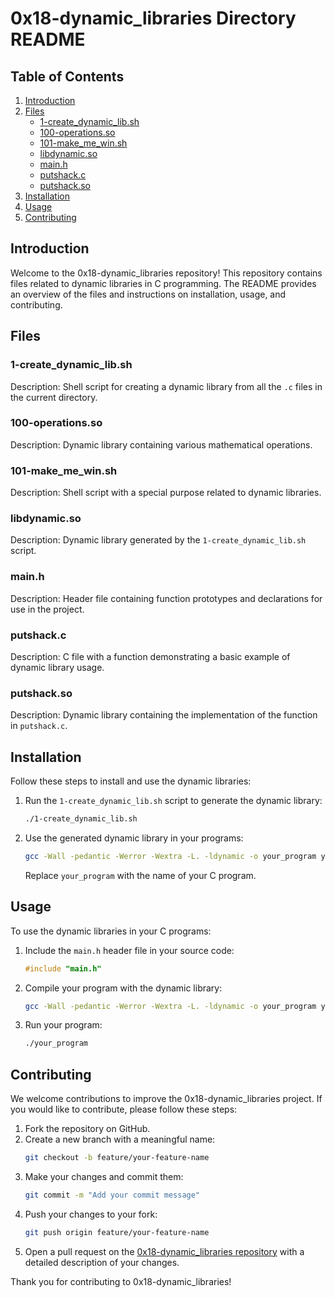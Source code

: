 # 0x18-dynamic_libraries Directory README

## Table of Contents
1. [Introduction](#introduction)
2. [Files](#files)
   - [1-create_dynamic_lib.sh](#1-create_dynamic_lib.sh)
   - [100-operations.so](#100-operations.so)
   - [101-make_me_win.sh](#101-make_me_win.sh)
   - [libdynamic.so](#libdynamic.so)
   - [main.h](#main.h)
   - [putshack.c](#putshack.c)
   - [putshack.so](#putshack.so)
3. [Installation](#installation)
4. [Usage](#usage)
5. [Contributing](#contributing)

## Introduction
Welcome to the 0x18-dynamic_libraries repository! This repository contains files related to dynamic libraries in C programming. The README provides an overview of the files and instructions on installation, usage, and contributing.

## Files
### 1-create_dynamic_lib.sh
Description: Shell script for creating a dynamic library from all the `.c` files in the current directory.

### 100-operations.so
Description: Dynamic library containing various mathematical operations.

### 101-make_me_win.sh
Description: Shell script with a special purpose related to dynamic libraries.

### libdynamic.so
Description: Dynamic library generated by the `1-create_dynamic_lib.sh` script.

### main.h
Description: Header file containing function prototypes and declarations for use in the project.

### putshack.c
Description: C file with a function demonstrating a basic example of dynamic library usage.

### putshack.so
Description: Dynamic library containing the implementation of the function in `putshack.c`.

## Installation
Follow these steps to install and use the dynamic libraries:

1. Run the `1-create_dynamic_lib.sh` script to generate the dynamic library:
   ```bash
   ./1-create_dynamic_lib.sh
   ```

2. Use the generated dynamic library in your programs:
   ```bash
   gcc -Wall -pedantic -Werror -Wextra -L. -ldynamic -o your_program your_program.c
   ```

   Replace `your_program` with the name of your C program.

## Usage
To use the dynamic libraries in your C programs:

1. Include the `main.h` header file in your source code:
   ```c
   #include "main.h"
   ```

2. Compile your program with the dynamic library:
   ```bash
   gcc -Wall -pedantic -Werror -Wextra -L. -ldynamic -o your_program your_program.c
   ```

3. Run your program:
   ```bash
   ./your_program
   ```

## Contributing
We welcome contributions to improve the 0x18-dynamic_libraries project. If you would like to contribute, please follow these steps:

1. Fork the repository on GitHub.
2. Create a new branch with a meaningful name:
   ```bash
   git checkout -b feature/your-feature-name
   ```
3. Make your changes and commit them:
   ```bash
   git commit -m "Add your commit message"
   ```
4. Push your changes to your fork:
   ```bash
   git push origin feature/your-feature-name
   ```
5. Open a pull request on the [0x18-dynamic_libraries repository](https://github.com/your-username/0x18-dynamic_libraries) with a detailed description of your changes.

Thank you for contributing to 0x18-dynamic_libraries!